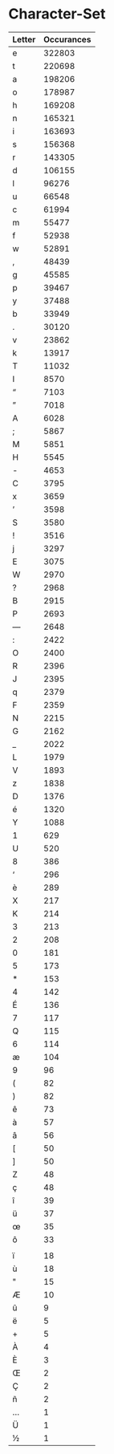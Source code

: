 # Character-Set

|Letter | Occurances |
------|---------------
| e   |    322803
|t    |  220698
|a    |   198206
|o    |  178987
|h    |   169208
|n    |   165321
|i    |   163693
|s    |   156368
|r    |   143305
|d    |   106155
|l    |   96276
|u    |   66548
|c    |   61994
|m    |   55477
|f    |   52938
|w    |   52891
|,    |   48439
|g    |   45585
|p    |   39467
|y    |   37488
|b    |   33949
|.    |   30120
|v    |   23862
|k    |   13917
|T    |   11032
|I    |   8570
|“    |   7103
|”    |   7018
|A    |   6028
|;    |   5867
|M    |   5851
|H    |   5545
|-    |   4653
|C    |   3795
|x    |   3659
|’    |   3598
|S    |   3580
|!    |   3516
|j    |   3297
|E    |   3075
|W    |   2970
|?    |   2968
|B    |   2915
|P    |   2693
|—    |   2648
|:    |   2422
|O    |   2400
|R    |   2396
|J    |   2395
|q    |   2379
|F    |   2359
|N    |   2215
|G    |   2162
|_    |   2022
|L    |   1979
|V    |   1893
|z    |   1838
|D    |   1376
|é    |   1320
|Y    |   1088
|1    |   629
|U    |   520
|8    |   386
|‘    |   296
|è    |   289
|X    |   217
|K    |   214
|3    |   213
|2    |   208
|0    |   181
|5    |   173
|*    |  153
|4    |   142
|É    |   136
|7    |   117
|Q    |   115
|6    |   114
|æ    |   104
|9    |   96
|(    |   82
|)    |   82
|ê    |   73
|à    |   57
|â    |   56
|[    |   50
|]    |   50
|Z    |   48
|ç    |   48
|î    |   39
|ü    |   37
|œ    |   35
|ô    |   33
||    |   24
|ï    |   18
|ù    |   18
|"    |   15
|Æ    |   10
|û    |   9
|ë    |   5
|+    |   5
|À    |   4
|È    |   3
|Œ    |   2
|Ç    |   2
|ñ    |   2
|…    |   1
|Ü    |   1
|½    |  1
